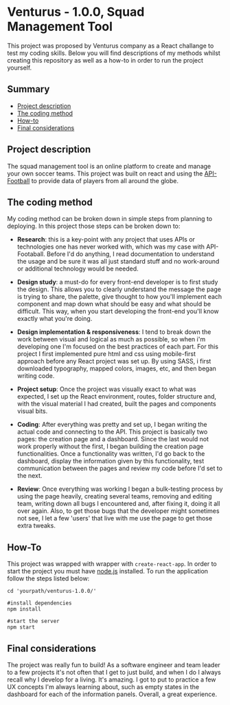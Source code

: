 # Venturus - 1.0.0, Squad Management Tool

This project was proposed by Venturus company as a React challange to test my coding skills. Below you will find descriptions of my methods whilst creating this repository as well as a how-to in order to run the project yourself.

## Summary

* [Project description](#project-description)
* [The coding method](#the-coding-method)
* [How-to](#how-to)
* [Final considerations](#final-considerations)

## Project description
The squad management tool is an online platform to create and manage your own soccer teams. This project was built on react and using the [API-Football](https://www.api-football.com/) to provide data of players from all around the globe.

## The coding method
My coding method can be broken down in simple steps from planning to deploying. In this project those steps can be broken down to:
* **Research**: this is a key-point with any project that uses APIs or technologies one has never worked with, which was my case with API-Footaball. Before I'd do anything, I read documentation to understand the usage and be sure it was all just standard stuff and no work-around or additional technology would be needed.

* **Design study**: a must-do for every front-end developer is to first study the design. This allows you to clearly understand the message the page is trying to share, the palette, give thought to how you'll implement each component and map down what should be easy and what should be difficult. This way, when you start developing the front-end you'll know exactly what you're doing.

* **Design implementation & responsiveness**: I tend to break down the work between visual and logical as much as possible, so when i'm developing one I'm focused on the best practices of each part. For this project I first implemented pure html and css using mobile-first approach before any React project was set up. By using SASS, i first downloaded typography, mapped colors, images, etc, and then began writing code. 

* **Project setup**: Once the project was visually exact to what was expected, I set up the React environment, routes, folder structure and, with the visual material I had created, built the pages and components visual bits.

* **Coding**: After everything was pretty and set up, I began writing the actual code and connecting to the API. This project is basically two pages: the creation page and a dashboard. Since the last would not work properly without the first, I began building the creation page functionalities. Once a functionality was written, I'd go back to the dashboard, display the information given by this functionality, test communication between the pages and review my code before I'd set to the next.

* **Review**: Once everything was working I began a bulk-testing process by using the page heavily, creating several teams, removing and editing team, writing down all bugs I encountered and, after fixing it, doing it all over again. Also, to get those bugs that the developer might sometimes not see, I let a few 'users' that live with me use the page to get those extra tweaks.

## How-To
This project was wrapped with wrapper with ```create-react-app```. In order to start the project you must have [node.js](https://nodejs.org/en/) installed.
To run the application follow the steps listed below:

```
cd 'yourpath/venturus-1.0.0/'

#install dependencies
npm install

#start the server
npm start
```

## Final considerations
The project was really fun to build! As a software engineer and team leader to a few projects it's not often that I get to just build, and when I do I always recall why I develop for a living. It's amazing. I got to put to practice a few UX concepts I'm always learning about, such as empty states in the dashboard for each of the information panels. Overall, a great experience.